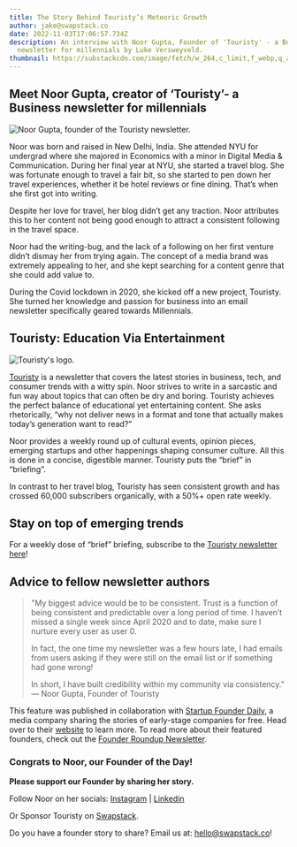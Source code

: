 ```yaml
---
title: The Story Behind Touristy’s Meteoric Growth
author: jake@swapstack.co
date: 2022-11-03T17:06:57.734Z
description: An interview with Noor Gupta, Founder of 'Touristy' - a Business
  newsletter for millennials by Luke Versweyveld.
thumbnail: https://substackcdn.com/image/fetch/w_264,c_limit,f_webp,q_auto:best,fl_progressive:steep/https%3A%2F%2Fbucketeer-e05bbc84-baa3-437e-9518-adb32be77984.s3.amazonaws.com%2Fpublic%2Fimages%2F5c302de6-38b3-402c-9afd-ca9cde648257_742x742.png
---
```

## Meet Noor Gupta, creator of ‘Touristy’- a Business newsletter for millennials

![Noor Gupta, founder of the Touristy newsletter.](noor-gupta.png "Noor Gupta, founder of the Touristy newsletter.")

Noor was born and raised in New Delhi, India. She attended NYU for undergrad where she majored in Economics with a minor in Digital Media & Communication. During her final year at NYU, she started a travel blog. She was fortunate enough to travel a fair bit, so she started to pen down her travel experiences, whether it be hotel reviews or fine dining. That’s when she first got into writing.

Despite her love for travel, her blog didn’t get any traction. Noor attributes this to her content not being good enough to attract a consistent following in the travel space.

Noor had the writing-bug, and the lack of a following on her first venture didn’t dismay her from trying again. The concept of a media brand was extremely appealing to her, and she kept searching for a content genre that she could add value to.

During the Covid lockdown in 2020, she kicked off a new project, Touristy. She turned her knowledge and passion for business into an email newsletter specifically geared towards Millennials. 

## Touristy: Education Via Entertainment

![Touristy's logo.](touristy.png "Touristy's logo.")

[Touristy](https://touristy.substack.com/) is a newsletter that covers the latest stories in business, tech, and consumer trends with a witty spin. Noor strives to write in a sarcastic and fun way about topics that can often be dry and boring. Touristy achieves the perfect balance of educational yet entertaining content. She asks rhetorically, “why not deliver news in a format and tone that actually makes today’s generation want to read?”

Noor provides a weekly round up of cultural events, opinion pieces, emerging startups and other happenings shaping consumer culture. All this is done in a concise, digestible manner. Touristy puts the “brief” in “briefing”.

In contrast to her travel blog, Touristy has seen consistent growth and has crossed 60,000 subscribers organically, with a 50%+ open rate weekly.

## Stay on top of emerging trends

For a weekly dose of “brief” briefing, subscribe to the [Touristy newsletter here](https://touristy.substack.com/)!

## Advice to fellow newsletter authors

> "My biggest advice would be to be consistent. Trust is a function of being consistent and predictable over a long period of time. I haven’t missed a single week since April 2020 and to date, make sure I nurture every user as user 0.
>
> In fact, the one time my newsletter was a few hours late, I had emails from users asking if they were still on the email list or if something had gone wrong!
>
> In short, I have built credibility within my community via consistency." — Noor Gupta, Founder of Touristy

This feature was published in collaboration with [Startup Founder Daily](https://startupfounderdaily.com), a media company sharing the stories of early-stage companies for free. Head over to their [website](https://startupfounderdaily.com/) to learn more. To read more about their featured founders, check out the [Founder Roundup Newsletter](https://www.thefounderroundup.com/).

### Congrats to Noor, our Founder of the Day!

**Please support our Founder by sharing her story.**

Follow Noor on her socials: [Instagram](https://www.instagram.com/noorgupta/?hl=en) | [Linkedin](http://www.linkedin.com/in/noor-gupta)

Or Sponsor Touristy on [Swapstack](https://swapstack.co/brands/?utm_source=blog&utm_medium=article&utm_campaign=startup-founder-daily).

Do you have a founder story to share? Email us at: [hello@swapstack.co](mailto:hello@swapstack.co)!